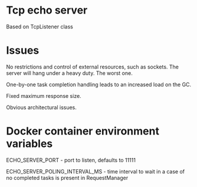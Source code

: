 # Tcp echo server
Based on TcpListener class
# Issues
No restrictions and control of external resources, such as sockets. The server will hang under a heavy duty. The worst one.

One-by-one task completion handling leads to an increased load on the GC.

Fixed maximum response size.

Obvious architectural issues.

# Docker container environment variables
ECHO_SERVER_PORT - port to listen, defaults to 11111

ECHO_SERVER_POLING_INTERVAL_MS - time interval to wait in a case of no completed tasks is present in RequestManager
